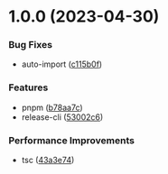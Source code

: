 # 1.0.0 (2023-04-30)


### Bug Fixes

* auto-import ([c115b0f](https://github.com/wc19950724/vue3-base/commit/c115b0fc663c66b9b62dacec77d4f8440e9263c9))


### Features

*  pnpm ([b78aa7c](https://github.com/wc19950724/vue3-base/commit/b78aa7c461c313d088f0e3bac79002870743a292))
*  release-cli ([53002c6](https://github.com/wc19950724/vue3-base/commit/53002c6db9ee7682bb8220babb8f92a2825d3e85))


### Performance Improvements

*  tsc ([43a3e74](https://github.com/wc19950724/vue3-base/commit/43a3e7495fee97e4afd9ae8d3061807b4b079e95))



